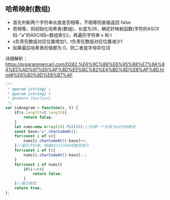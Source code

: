 ## 哈希映射(数组)

* 首先判断两个字符串长度是否相等，不相等则直接返回 false
* 若相等，则初始化哈希表(数组)，长度为26，确定好映射函数(字符的ASCII码-"a"的ASCII码=数组索引)，再遍历字符串 s 和 t
* s负责在数组对应位置增加1，t负责在数组对应位置减少1
* 如果最后哈希表的值都为 0，则二者是字母异位词

详细解析：https://programmercarl.com/0242.%E6%9C%89%E6%95%88%E7%9A%84%E5%AD%97%E6%AF%8D%E5%BC%82%E4%BD%8D%E8%AF%8D.html#%E6%80%9D%E8%B7%AF

```javascript
/**
 * @param {string} s
 * @param {string} t
 * @return {boolean}
 */
var isAnagram = function(s, t) {
    if(s.length!=t.length){
        return false;
    }
    let nums=new Array(26).fill(0);//创建一个长度为m的全0数组
    const base="a".charCodeAt();
    for(const i of s){
        nums[i.charCodeAt()-base]++;
    }//遍历字符串，根据ASCII码获得数组索引
    for(const i of t){
        nums[i.charCodeAt()-base]--;
    }
    for(const i of nums){
        if(i!=0){
            return false;
        }
    }//遍历数组
    return true;
};
```